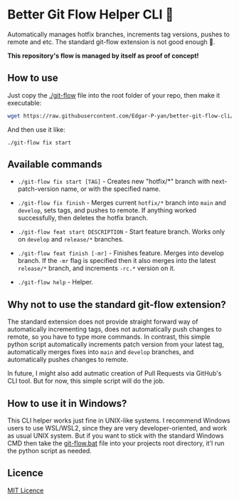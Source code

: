 # Better Git Flow Helper CLI 👾

Automatically manages hotfix branches, increments tag versions, pushes to remote and etc.
The standard git-flow extension is not good enough 💩.

**This repository's flow is managed by itself as proof of concept!**

## How to use

Just copy the [./git-flow](https://github.com/Edgar-P-yan/better-git-flow-cli/blob/main/git-flow)
file into the root folder of your repo, then make it executable:

```bash
wget https://raw.githubusercontent.com/Edgar-P-yan/better-git-flow-cli/v0.3.0/git-flow -O git-flow && chmod +x ./git-flow
```

And then use it like:

```
./git-flow fix start
```

## Available commands

- `./git-flow fix start [TAG]` - Creates new "hotfix/\*" branch with next-patch-version
  name, or with the specified name.

- `./git-flow fix finish` - Merges current `hotfix/*` branch into `main` and `develop`,
  sets tags, and pushes to remote. If anything worked successfully, then deletes the
  hotfix branch.

- `./git-flow feat start DESCRIPTION` - Start feature branch. Works only on `develop`
  and `release/*` branches.

- `./git-flow feat finish [-mr]` - Finishes feature. Merges into develop branch. If the
  `-mr` flag is specified then it also merges into the latest `release/*` branch, and
  increments `-rc.*` version on it.

- `./git-flow help` - Helper.

## Why not to use the standard git-flow extension?

The standard extension does not provide straight forward way of automatically incrementing tags,
does not automatically push changes to remote, so you have to type more commands. In contrast,
this simple python script automatically increments patch version from your latest tag, automatically
merges fixes into `main` and `develop` branches, and automatically pushes changes to remote.

In future, I might also add autmatic creation of Pull Requests via GitHub's CLI tool. But for now,
this simple script will do the job.

## How to use it in Windows?

This CLI helper works just fine in UNIX-like systems. I recommend Windows users to use WSL/WSL2, since they
are very developer-oriented, and work as usual UNIX system. But if you want to stick with the standard
Windows CMD then take the [git-flow.bat](./git-flow.bat) file into your projects root directory, it'l run
the python script as needed.

## Licence

[MIT Licence](./LICENSE)
